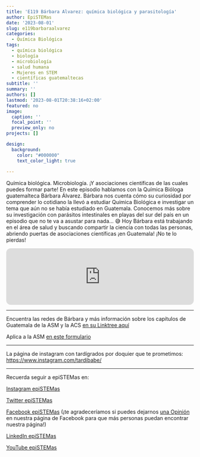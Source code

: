 ```yaml
---
title: 'E119 Bárbara Alvarez: química biológica y parasitología'
author: EpiSTEMas
date: '2023-08-01'
slug: e119barbaraalvarez
categories:
  - Química Biológica
tags:
  - química biológica
  - biología
  - microbiología
  - salud humana
  - Mujeres en STEM
  - científicas guatemaltecas
subtitle: ''
summary: ''
authors: []
lastmod: '2023-08-01T20:38:16+02:00'
featured: no
image:
  caption: ''
  focal_point: ''
  preview_only: no
projects: []

design:
  background:
    color: "#000000"
    text_color_light: true
    
---
```



Química biológica. Microbiología. ¡Y asociaciones científicas de las cuales puedes formar parte! En este episodio hablamos con la Química Bióloga guatemalteca Bárbara Álvarez. Bárbara nos cuenta cómo su curiosidad por comprender lo cotidiano la llevó a estudiar Química Biológica e investigar un tema que aún no se había estudiado en Guatemala. Conocemos más sobre su investigación con parásitos intestinales en playas del sur del país en un episodio que no te va a asustar para nada... 😅 Hoy Bárbara está trabajando en el área de salud y buscando compartir la ciencia con todas las personas, abriendo puertas de asociaciones científicas ¡en Guatemala! ¡No te lo pierdas!

<iframe style="border-radius:12px" src="https://open.spotify.com/embed/episode/38fiARouKHPdlBVGBEsItK?utm_source=generator&theme=0" width="100%" height="152" frameBorder="0" allowfullscreen="" allow="autoplay; clipboard-write; encrypted-media; fullscreen; picture-in-picture" loading="lazy"></iframe>

- - - - -

Encuentra las redes de Bárbara y más información sobre los capítulos de Guatemala de la ASM y la ACS [en su Linktree aquí](https://linktr.ee/balvar4)

Aplica a la ASM [en este formulario](https://docs.google.com/forms/d/e/1FAIpQLSdbcg_WNOsn0-S3XsZbrv8XQcYasOSAt_YdaFLAUr34yRwqxg/viewform)

- - - - -

La página de instagram con tardígrados por doquier que te prometimos: https://www.instagram.com/tardibabe/

- - - - -

Recuerda seguir a epiSTEMas en:

[Instagram epiSTEMas](https://www.instagram.com/epistemas/)  

[Twitter epiSTEMas](https://twitter.com/epiSTEMas_Pod)

[Facebook epiSTEMas](https://www.facebook.com/epiSTEMasPod) (¡te agradeceríamos si puedes dejarnos [una Opinión](https://www.facebook.com/epiSTEMasPod/reviews/) en nuestra página de Facebook para que más personas puedan encontrar nuestra página!)

[LinkedIn epiSTEMas](https://www.linkedin.com/company/epistemas-podcast/)

[YouTube epiSTEMas](https://www.youtube.com/@epistemaspodcast)